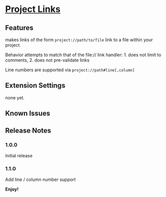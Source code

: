 # [Project Links](https://marketplace.visualstudio.com/items?itemName=KyleDavidE.vscode-project-links)

## Features

makes links of the form `project://path/to/file` link to a file within your
project.

Behavior attempts to match that of the file:// link handler: 1. does not limit
to comments, 2. does not pre-validate links

Line numbers are supported via `project://path#line[,column]`

## Extension Settings

none yet.

## Known Issues

## Release Notes

### 1.0.0

Initial release

### 1.1.0

Add line / column number support

**Enjoy!**
